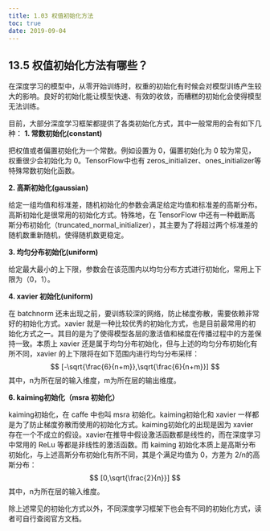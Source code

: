 ```yaml
---
title: 1.03 权值初始化方法
toc: true
date: 2019-09-04
---
```


## 13.5 权值初始化方法有哪些？

在深度学习的模型中，从零开始训练时，权重的初始化有时候会对模型训练产生较大的影响。良好的初始化能让模型快速、有效的收敛，而糟糕的初始化会使得模型无法训练。

目前，大部分深度学习框架都提供了各类初始化方式，其中一般常用的会有如下几种：
**1. 常数初始化(constant)**

把权值或者偏置初始化为一个常数。例如设置为 0，偏置初始化为 0 较为常见，权重很少会初始化为 0。TensorFlow中也有 zeros_initializer、ones_initializer等特殊常数初始化函数。

**2. 高斯初始化(gaussian)**

 给定一组均值和标准差，随机初始化的参数会满足给定均值和标准差的高斯分布。高斯初始化是很常用的初始化方式。特殊地，在 TensorFlow 中还有一种截断高斯分布初始化（truncated_normal_initializer），其主要为了将超过两个标准差的随机数重新随机，使得随机数更稳定。

**3. 均匀分布初始化(uniform)**

给定最大最小的上下限，参数会在该范围内以均匀分布方式进行初始化，常用上下限为（0，1）。

**4. xavier 初始化(uniform)**

在 batchnorm 还未出现之前，要训练较深的网络，防止梯度弥散，需要依赖非常好的初始化方式。xavier 就是一种比较优秀的初始化方式，也是目前最常用的初始化方式之一。其目的是为了使得模型各层的激活值和梯度在传播过程中的方差保持一致。本质上 xavier 还是属于均匀分布初始化，但与上述的均匀分布初始化有所不同，xavier 的上下限将在如下范围内进行均匀分布采样：
$$
[-\sqrt{\frac{6}{n+m}},\sqrt{\frac{6}{n+m}}]
$$
其中，n为所在层的输入维度，m为所在层的输出维度。

**6. kaiming初始化（msra 初始化）**

kaiming初始化，在 caffe 中也叫 msra 初始化。kaiming初始化和 xavier 一样都是为了防止梯度弥散而使用的初始化方式。kaiming初始化的出现是因为 xavier 存在一个不成立的假设。xavier在推导中假设激活函数都是线性的，而在深度学习中常用的 ReLu 等都是非线性的激活函数。而 kaiming 初始化本质上是高斯分布初始化，与上述高斯分布初始化有所不同，其是个满足均值为 0，方差为 2/n的高斯分布：
$$
[0,\sqrt{\frac{2}{n}}]
$$
其中，n为所在层的输入维度。

除上述常见的初始化方式以外，不同深度学习框架下也会有不同的初始化方式，读者可自行查阅官方文档。
